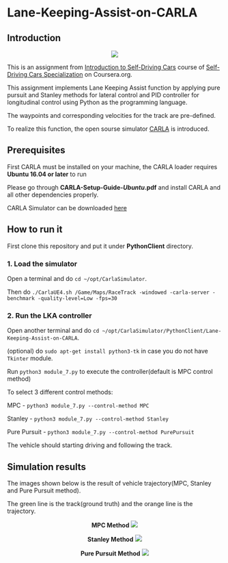# Lane-Keeping-Assist-on-CARLA
## Introduction
<p align="center">
  <img  src="https://github.com/paulyehtw/Lane-Keeping-Assist-on-CARLA/blob/master/controller_output/CARLA.png">
</p>

This is an assignment from [Introduction to Self-Driving Cars](https://www.coursera.org/learn/intro-self-driving-cars) course of [Self-Driving Cars Specialization](https://www.coursera.org/specializations/self-driving-cars?) on Coursera.org.

This assignment implements Lane Keeping Assist function by applying pure pursuit and Stanley methods for lateral control and PID controller for longitudinal control using Python as the programming language.

The waypoints and corresponding velocities for the track are pre-defined.

To realize this function, the open sourse simulator [CARLA](http://carla.org) is introduced.

## Prerequisites
First CARLA must be installed on your machine, the CARLA loader requires **Ubuntu 16.04 or later** to run

Please go through **CARLA-Setup-Guide-_Ubuntu_.pdf** and install CARLA and all other dependencies properly.

CARLA Simulator can be downloaded [here](https://drive.google.com/file/d/1XflJ5AtZ5YIIBmorSdhYcEjENrY1sJJN/view?usp=sharing)

## How to run it
First clone this repository and put it under **PythonClient** directory.

### 1. Load the simulator
Open a terminal and do `cd ~/opt/CarlaSimulator`.

Then do `./CarlaUE4.sh /Game/Maps/RaceTrack -windowed -carla-server -benchmark -quality-level=Low -fps=30
`
### 2. Run the LKA controller
Open another terminal and do `cd ~/opt/CarlaSimulator/PythonClient/Lane-Keeping-Assist-on-CARLA`.

(optional) do `sudo apt-get install python3-tk` in case you do not have `Tkinter` module.

Run `python3 module_7.py` to execute the controller(default is MPC control method)

To select 3 different control methods:

MPC - `python3 module_7.py --control-method MPC` 

Stanley - `python3 module_7.py --control-method Stanley` 

Pure Pursuit - `python3 module_7.py --control-method PurePursuit`

The vehicle should starting driving and following the track.

## Simulation results
The images shown below is the result of vehicle trajectory(MPC, Stanley and Pure Pursuit method).

The green line is the track(ground truth) and the orange line is the trajectory.

<p align="center"><b>MPC Method</b>
  <img  src="https://github.com/paulyehtw/Lane-Keeping-Assist-on-CARLA/blob/master/controller_output/trajectory_MPC.png">
</p>

<p align="center"><b>Stanley Method</b>
  <img  src="https://github.com/paulyehtw/Lane-Keeping-Assist-on-CARLA/blob/master/controller_output/trajectory_Stanley.png">
</p>

<p align="center"><b>Pure Pursuit Method</b>
  <img  src="https://github.com/paulyehtw/Lane-Keeping-Assist-on-CARLA/blob/master/controller_output/trajectory_PurePursuit.png">
</p>

